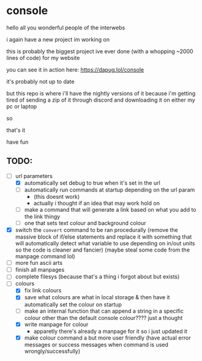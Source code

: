 # console

hello all you wonderful people of the interwebs

i again have a new project im working on

this is probably the biggest project ive ever done (with a whopping ~2000 lines of code) for my website

you can see it in action here: https://dapug.lol/console

it's probably not up to date 

but this repo is where i'll have the nightly versions of it because i'm getting tired of sending a zip of it through discord and downloading it on either my pc or laptop

so

that's it

have fun


## TODO:

- [ ] url parameters
  - [x] automatically set debug to true when it's set in the url
  - [ ] automatically run commands at startup depending on the url param
    - (this doesnt work)
    - actually i thought if an idea that may work hold on
  - [ ] make a command that will generate a link based on what you add to the link thingy
  - [ ] one that sets text colour and background colour
- [x] switch the `convert` command to be ran procedurally (remove the massive block of if/else statements and replace it with something that will automatically detect what variable to use depending on in/out units so the code is cleaner and fancier) (maybe steal some code from the manpage command lol)
- [ ] more fun ascii arts
- [ ] finish all manpages
- [ ] complete filesys (because that's a thing i forgot about but exists)
- [ ] colours
  - [x] fix link colours
  - [x] save what colours are what in local storage & then have it automatically set the colour on startup
  - [ ] make an internal function that can append a string in a specific colour other than the default console colour???? just a thought
  - [x] write manpage for colour
    - apparetly there's already a manpage for it so i just updated it
  - [x] make colour command a but more user friendly (have actual error messages or success messages when command is used wrongly/successfully)